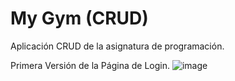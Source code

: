 # My Gym (CRUD)
Aplicación CRUD de la asignatura de programación.

Primera Versión de la Página de Login.
![image](https://user-images.githubusercontent.com/91873665/153273671-47a92583-3863-4723-91da-793ddbdcd2f8.png)
